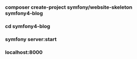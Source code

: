 ### composer create-project symfony/website-skeleton symfony4-blog
### cd symfony4-blog
### symfony server:start
### localhost:8000
